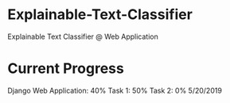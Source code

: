 # Explainable-Text-Classifier
Explainable Text Classifier @ Web Application 

# Current Progress
Django Web Application: 40%
Task 1: 50%
Task 2: 0%
5/20/2019
